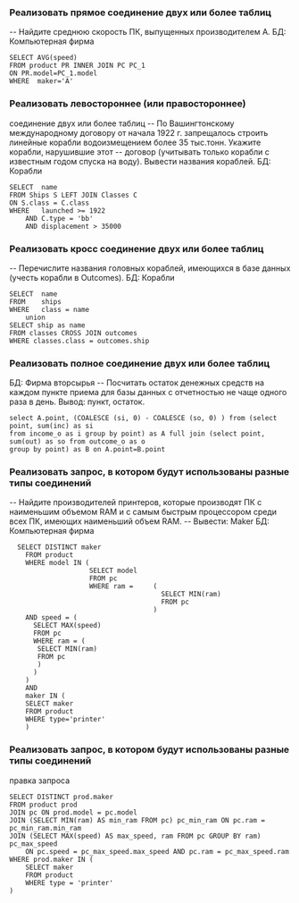 
### Реализовать прямое соединение двух или более таблиц
--  Найдите среднюю скорость ПК, выпущенных производителем A. 
БД: Компьютерная фирма
```
SELECT AVG(speed)
FROM product PR INNER JOIN PC PC_1
ON PR.model=PC_1.model
WHERE  maker='A'
```



### Реализовать левостороннее (или правостороннее)
соединение двух или более таблиц
--  По Вашингтонскому международному договору от начала 1922 г. запрещалось строить линейные корабли водоизмещением более 35 тыс.тонн. Укажите корабли, нарушившие этот --  договор (учитывать только корабли c известным годом спуска на воду). Вывести названия кораблей. 
БД: Корабли


```
SELECT	name
FROM Ships S LEFT JOIN Classes C
ON S.class = C.class
WHERE	launched >= 1922
	AND C.type = 'bb'	
	AND displacement > 35000
```




### Реализовать кросс соединение двух или более таблиц
--  Перечислите названия головных кораблей, имеющихся в базе данных (учесть корабли в Outcomes). 
БД: Корабли

```
SELECT	name
FROM	ships
WHERE	class = name
    union
SELECT ship as name 
FROM classes CROSS JOIN outcomes 
WHERE classes.class = outcomes.ship
```



### Реализовать полное соединение двух или более таблиц
БД: Фирма вторсырья
--  Посчитать остаток денежных средств на каждом пункте приема для базы данных с отчетностью не чаще одного раза в день. Вывод: пункт, остаток. 
```
select A.point, (COALESCE (si, 0) - COALESCE (so, 0) ) from (select point, sum(inc) as si 
from income_o as i group by point) as A full join (select point, sum(out) as so from outcome_o as o 
group by point) as B on A.point=B.point

```



### Реализовать запрос, в котором будут использованы разные типы соединений
--  Найдите производителей принтеров, которые производят ПК с наименьшим объемом RAM и с самым быстрым процессором среди всех ПК, имеющих наименьший объем RAM.
--  Вывести: Maker 
БД: Компьютерная фирма

```
  SELECT DISTINCT maker
    FROM product
    WHERE model IN (
					SELECT model
					FROM pc
					WHERE ram =		(
									  SELECT MIN(ram)
									  FROM pc
									)
    AND speed = (
      SELECT MAX(speed)
      FROM pc
      WHERE ram = (
       SELECT MIN(ram)
       FROM pc
       )
      )
    )
    AND
    maker IN (
    SELECT maker
    FROM product
    WHERE type='printer'
    )
```

### Реализовать запрос, в котором будут использованы разные типы соединений
правка запроса  
```
SELECT DISTINCT prod.maker
FROM product prod
JOIN pc ON prod.model = pc.model
JOIN (SELECT MIN(ram) AS min_ram FROM pc) pc_min_ram ON pc.ram = pc_min_ram.min_ram
JOIN (SELECT MAX(speed) AS max_speed, ram FROM pc GROUP BY ram) pc_max_speed 
    ON pc.speed = pc_max_speed.max_speed AND pc.ram = pc_max_speed.ram
WHERE prod.maker IN (
    SELECT maker
    FROM product
    WHERE type = 'printer'
)
```

